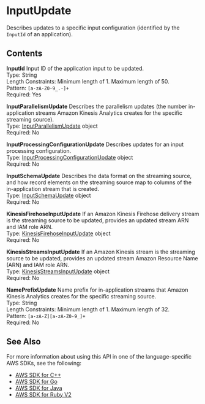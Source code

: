# InputUpdate<a name="API_InputUpdate"></a>

Describes updates to a specific input configuration \(identified by the `InputId` of an application\)\. 

## Contents<a name="API_InputUpdate_Contents"></a>

 **InputId**   <a name="analytics-Type-InputUpdate-InputId"></a>
Input ID of the application input to be updated\.  
Type: String  
Length Constraints: Minimum length of 1\. Maximum length of 50\.  
Pattern: `[a-zA-Z0-9_.-]+`   
Required: Yes

 **InputParallelismUpdate**   <a name="analytics-Type-InputUpdate-InputParallelismUpdate"></a>
Describes the parallelism updates \(the number in\-application streams Amazon Kinesis Analytics creates for the specific streaming source\)\.  
Type: [InputParallelismUpdate](API_InputParallelismUpdate.md) object  
Required: No

 **InputProcessingConfigurationUpdate**   <a name="analytics-Type-InputUpdate-InputProcessingConfigurationUpdate"></a>
Describes updates for an input processing configuration\.  
Type: [InputProcessingConfigurationUpdate](API_InputProcessingConfigurationUpdate.md) object  
Required: No

 **InputSchemaUpdate**   <a name="analytics-Type-InputUpdate-InputSchemaUpdate"></a>
Describes the data format on the streaming source, and how record elements on the streaming source map to columns of the in\-application stream that is created\.  
Type: [InputSchemaUpdate](API_InputSchemaUpdate.md) object  
Required: No

 **KinesisFirehoseInputUpdate**   <a name="analytics-Type-InputUpdate-KinesisFirehoseInputUpdate"></a>
If an Amazon Kinesis Firehose delivery stream is the streaming source to be updated, provides an updated stream ARN and IAM role ARN\.  
Type: [KinesisFirehoseInputUpdate](API_KinesisFirehoseInputUpdate.md) object  
Required: No

 **KinesisStreamsInputUpdate**   <a name="analytics-Type-InputUpdate-KinesisStreamsInputUpdate"></a>
If an Amazon Kinesis stream is the streaming source to be updated, provides an updated stream Amazon Resource Name \(ARN\) and IAM role ARN\.  
Type: [KinesisStreamsInputUpdate](API_KinesisStreamsInputUpdate.md) object  
Required: No

 **NamePrefixUpdate**   <a name="analytics-Type-InputUpdate-NamePrefixUpdate"></a>
Name prefix for in\-application streams that Amazon Kinesis Analytics creates for the specific streaming source\.  
Type: String  
Length Constraints: Minimum length of 1\. Maximum length of 32\.  
Pattern: `[a-zA-Z][a-zA-Z0-9_]+`   
Required: No

## See Also<a name="API_InputUpdate_SeeAlso"></a>

For more information about using this API in one of the language\-specific AWS SDKs, see the following:
+  [AWS SDK for C\+\+](http://docs.aws.amazon.com/goto/SdkForCpp/kinesisanalytics-2015-08-14/InputUpdate) 
+  [AWS SDK for Go](http://docs.aws.amazon.com/goto/SdkForGoV1/kinesisanalytics-2015-08-14/InputUpdate) 
+  [AWS SDK for Java](http://docs.aws.amazon.com/goto/SdkForJava/kinesisanalytics-2015-08-14/InputUpdate) 
+  [AWS SDK for Ruby V2](http://docs.aws.amazon.com/goto/SdkForRubyV2/kinesisanalytics-2015-08-14/InputUpdate) 